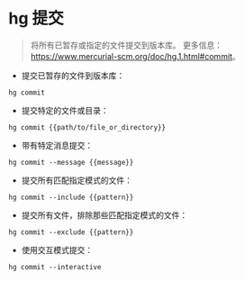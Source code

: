 # hg 提交

> 将所有已暂存或指定的文件提交到版本库。
> 更多信息：<https://www.mercurial-scm.org/doc/hg.1.html#commit>。

- 提交已暂存的文件到版本库：

`hg commit`

- 提交特定的文件或目录：

`hg commit {{path/to/file_or_directory}}`

- 带有特定消息提交：

`hg commit --message {{message}}`

- 提交所有匹配指定模式的文件：

`hg commit --include {{pattern}}`

- 提交所有文件，排除那些匹配指定模式的文件：

`hg commit --exclude {{pattern}}`

- 使用交互模式提交：

`hg commit --interactive`